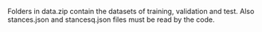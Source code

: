 Folders in data.zip contain the datasets of training, validation and test. Also stances.json and stancesq.json files must be read by the code.
